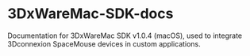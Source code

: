 # 3DxWareMac-SDK-docs
Documentation for 3DxWareMac SDK v1.0.4 (macOS), used to integrate 3Dconnexion SpaceMouse devices in custom applications.
